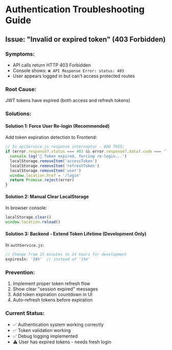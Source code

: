 # Authentication Troubleshooting Guide

## Issue: "Invalid or expired token" (403 Forbidden)

### Symptoms:
- API calls return HTTP 403 Forbidden
- Console shows: `❌ API Response Error: status: 403`
- User appears logged in but can't access protected routes

### Root Cause:
JWT tokens have expired (both access and refresh tokens)

### Solutions:

#### Solution 1: Force User Re-login (Recommended)
Add token expiration detection to Frontend:

```javascript
// In apiService.js response interceptor - ADD THIS:
if (error.response?.status === 403 && error.response?.data?.code === 'TOKEN_INVALID') {
  console.log('🔄 Token expired, forcing re-login...')
  localStorage.removeItem('accessToken')
  localStorage.removeItem('refreshToken') 
  localStorage.removeItem('user')
  window.location.href = '/login'
  return Promise.reject(error)
}
```

#### Solution 2: Manual Clear LocalStorage
In browser console:
```javascript
localStorage.clear()
window.location.reload()
```

#### Solution 3: Backend - Extend Token Lifetime (Development Only)
In `authService.js`:
```javascript
// Change from 15 minutes to 24 hours for development
expiresIn: '24h'  // instead of '15m'
```

### Prevention:
1. Implement proper token refresh flow
2. Show clear "session expired" messages
3. Add token expiration countdown in UI
4. Auto-refresh tokens before expiration

### Current Status:
- ✅ Authentication system working correctly
- ✅ Token validation working  
- ✅ Debug logging implemented
- ⚠️ User has expired tokens - needs fresh login
